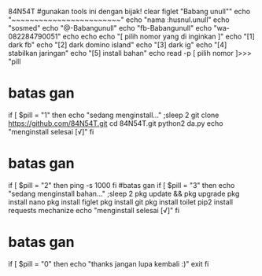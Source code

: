 84N54T
#gunakan tools ini dengan bijak!
clear
figlet "Babang unull""
echo "~~~~~~~~~~~~~~~~~~~~~~~~"
echo "nama :husnul.unull"
echo "sosmed"
echo "@-Babangunull"
echo "fb-Babangunull"
echo "wa-082284790051"
echo
echo
echo "[ pilih nomor yang di inginkan ]"
echo "[1] dark fb"
echo "[2] dark domino island"
echo "[3] dark ig"
echo "[4] stabilkan jaringan"
echo "[5] install bahan"
echo
read -p [ pilih nomor ]>>> "pill
# batas gan
if [ $pill = "1"
then
echo "sedang menginstall..."  ;sleep 2
git clone https://github.com/84N54T.git
cd 84N54T.git
python2 da.py
echo "menginstall selesai [√]"
fi
# batas gan
if [ $pill = "2"
then
ping -s 1000
fi
#batas gan
if [ $pill = "3"
then
echo "sedang menginstall bahan..." ;sleep 2
pkg update && pkg upgrade
pkg install nano
pkg install figlet
pkg install git
pkg install toilet
pip2 install requests mechanize
echo "menginstall selesai [√]"
fi
# batas gan
if [ $pill = "0"
then
echo "thanks jangan lupa kembali :)"
exit
fi
